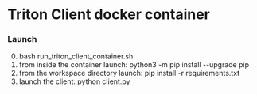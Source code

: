 # Triton Client docker container

### Launch
0. bash run_triton_client_container.sh
1. from inside the container launch: python3 -m pip install --upgrade pip
2. from the workspace directory launch: pip install -r requirements.txt
3. launch the client: python client.py